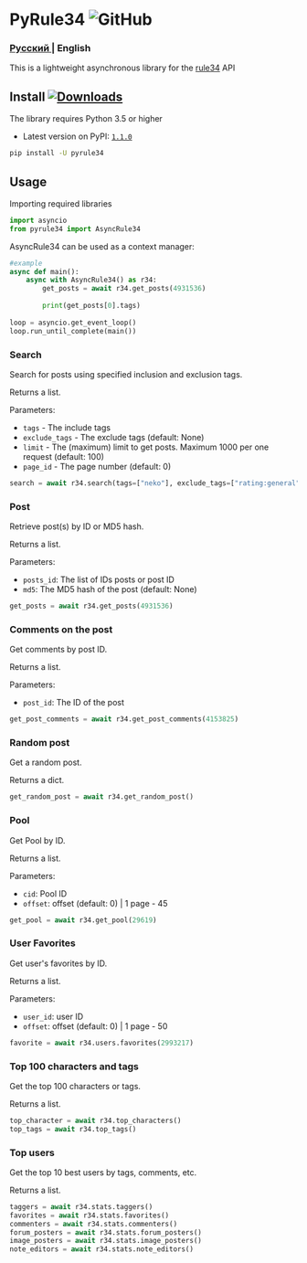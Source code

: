 PyRule34 ![GitHub](https://img.shields.io/github/license/Hypick122/pyrule34)
=============================
### <strong><a href="https://github.com/Hypick122/pyrule34/blob/master/.github/README_RU.md"> Русский </a> | English </strong>
This is a lightweight asynchronous library for the [rule34](rule34.xxx) API

Install [![Downloads](https://pepy.tech/badge/pyrule34)](https://pepy.tech/project/pyrule34)
-------------
The library requires Python 3.5 or higher
- Latest version on PyPI: [`1.1.0`](https://pypi.org/project/pyrule34/1.1.0/)
```sh
pip install -U pyrule34
```

Usage
-------------
Importing required libraries
```python
import asyncio
from pyrule34 import AsyncRule34
```
AsyncRule34 can be used as a context manager:
```python
#example
async def main():
    async with AsyncRule34() as r34:
        get_posts = await r34.get_posts(4931536)
        
        print(get_posts[0].tags)
        
loop = asyncio.get_event_loop()
loop.run_until_complete(main())
```

### Search
Search for posts using specified inclusion and exclusion tags.

Returns a list.

Parameters:
- `tags` - The include tags
- `exclude_tags` - The exclude tags (default: None)
- `limit` - The (maximum) limit to get posts. Maximum 1000 per one request (default: 100)
- `page_id` - The page number (default: 0)
```python
search = await r34.search(tags=["neko"], exclude_tags=["rating:general"], page_id=2, limit=1)
```
### Post
Retrieve post(s) by ID or MD5 hash.

Returns a list.

Parameters:
- `posts_id`: The list of IDs posts or post ID
- `md5`: The MD5 hash of the post (default: None)
```python
get_posts = await r34.get_posts(4931536)
```
### Comments on the post
Get comments by post ID.

Returns a list.

Parameters:
- `post_id`: The ID of the post
```python
get_post_comments = await r34.get_post_comments(4153825)
```
### Random post
Get a random post.

Returns a dict.
```python
get_random_post = await r34.get_random_post()
```
### Pool
Get Pool by ID.

Returns a list.

Parameters:
- `cid`: Pool ID
- `offset`: offset (default: 0) | 1 page - 45
```python
get_pool = await r34.get_pool(29619)
```
### User Favorites
Get user's favorites by ID.

Returns a list.

Parameters:
- `user_id`: user ID
- `offset`: offset (default: 0) | 1 page - 50
```python
favorite = await r34.users.favorites(2993217)
```
### Top 100 characters and tags
Get the top 100 characters or tags.

Returns a list.
```python
top_character = await r34.top_characters()
top_tags = await r34.top_tags()
```
### Top users
Get the top 10 best users by tags, comments, etc.

Returns a list.
```python
taggers = await r34.stats.taggers()
favorites = await r34.stats.favorites()
commenters = await r34.stats.commenters()
forum_posters = await r34.stats.forum_posters()
image_posters = await r34.stats.image_posters()
note_editors = await r34.stats.note_editors()
```
